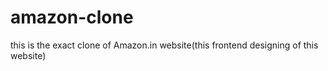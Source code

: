 # amazon-clone
this is the exact clone of Amazon.in website(this frontend designing of this website)
